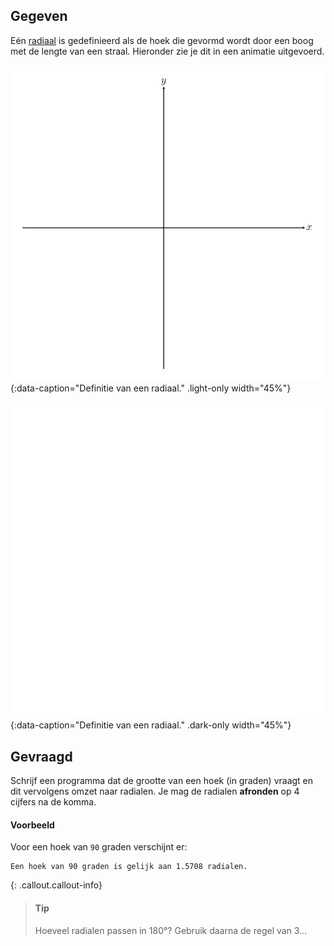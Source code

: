 ## Gegeven
Eén <a href="https://nl.wikipedia.org/wiki/Radiaal_(wiskunde)" target="_blank">radiaal</a> is gedefinieerd als de hoek die gevormd wordt door een boog met de lengte van een straal. Hieronder zie je dit in een animatie uitgevoerd.

![Definitie van een radiaal.](media/image.png "Definitie van een radiaal."){:data-caption="Definitie van een radiaal." .light-only width="45%"}

![Definitie van een radiaal.](media/image-dark.png "Definitie van een radiaal."){:data-caption="Definitie van een radiaal." .dark-only width="45%"}

## Gevraagd
Schrijf een programma dat de grootte van een hoek (in graden) vraagt en dit vervolgens omzet naar radialen. Je mag de radialen **afronden** op 4 cijfers na de komma.

#### Voorbeeld

Voor een hoek van `90` graden verschijnt er:
```
Een hoek van 90 graden is gelijk aan 1.5708 radialen.
```

{: .callout.callout-info}
>#### Tip
>
> Hoeveel radialen passen in 180°? Gebruik daarna de regel van 3...